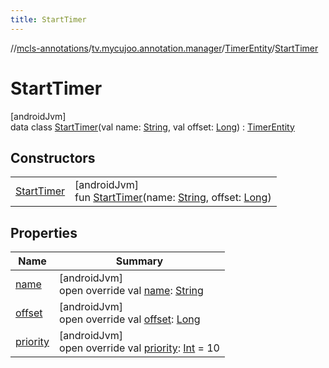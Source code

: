 ```yaml
---
title: StartTimer
---
```

//[mcls-annotations](../../../../index.html)/[tv.mycujoo.annotation.manager](../../index.html)/[TimerEntity](../index.html)/[StartTimer](index.html)



# StartTimer



[androidJvm]\
data class [StartTimer](index.html)(val name: [String](https://kotlinlang.org/api/latest/jvm/stdlib/kotlin/-string/index.html), val offset: [Long](https://kotlinlang.org/api/latest/jvm/stdlib/kotlin/-long/index.html)) : [TimerEntity](../index.html)



## Constructors


| | |
|---|---|
| [StartTimer](-start-timer.html) | [androidJvm]<br>fun [StartTimer](-start-timer.html)(name: [String](https://kotlinlang.org/api/latest/jvm/stdlib/kotlin/-string/index.html), offset: [Long](https://kotlinlang.org/api/latest/jvm/stdlib/kotlin/-long/index.html)) |


## Properties


| Name | Summary |
|---|---|
| [name](name.html) | [androidJvm]<br>open override val [name](name.html): [String](https://kotlinlang.org/api/latest/jvm/stdlib/kotlin/-string/index.html) |
| [offset](offset.html) | [androidJvm]<br>open override val [offset](offset.html): [Long](https://kotlinlang.org/api/latest/jvm/stdlib/kotlin/-long/index.html) |
| [priority](priority.html) | [androidJvm]<br>open override val [priority](priority.html): [Int](https://kotlinlang.org/api/latest/jvm/stdlib/kotlin/-int/index.html) = 10 |

